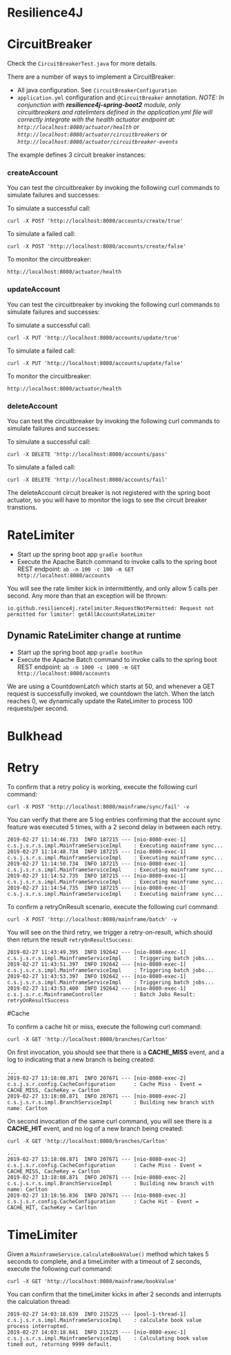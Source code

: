 Resilience4J
============

# CircuitBreaker

Check the `CircuitBreakerTest.java` for more details.

There are a number of ways to implement a CircuitBreaker:

- All java configuration. See `CircuitBreakerConfiguration`
- `application.yml` configuration and `@CircuitBreaker` annotation. _NOTE: In conjunction with **resilience4j-spring-boot2** module, only circuitbreakers and ratelimters defined in the application.yml file will correctly integrate with the health actuator endpoint at: `http://localhost:8080/actuator/health` or `http://localhost:8080/actuator/circuitbreakers` or `http://localhost:8080/actuator/circuitbreaker-events`_

The example defines 3 circuit breaker instances:

### createAccount

You can test the circuitbreaker by invoking the following curl commands to simulate failures and successes:

To simulate a successful call: 

`curl -X POST 'http://localhost:8080/accounts/create/true'`

To simulate a failed call: 

`curl -X POST 'http://localhost:8080/accounts/create/false'`

To monitor the circuitbreaker:

`http://localhost:8080/actuator/health`

### updateAccount

You can test the circuitbreaker by invoking the following curl commands to simulate failures and successes:

To simulate a successful call: 

`curl -X PUT 'http://localhost:8080/accounts/update/true'`

To simulate a failed call: 

`curl -X PUT 'http://localhost:8080/accounts/update/false'`

To monitor the circuitbreaker:

`http://localhost:8080/actuator/health`

### deleteAccount

You can test the circuitbreaker by invoking the following curl commands to simulate failures and successes:

To simulate a successful call: 

`curl -X DELETE 'http://localhost:8080/accounts/pass'`

To simulate a failed call: 

`curl -X DELETE 'http://localhost:8080/accounts/fail'`

The deleteAccount circuit breaker is not registered with the spring boot actuator, so you will have to monitor
the logs to see the circuit breaker transtions.

# RateLimiter

- Start up the spring boot app `gradle bootRun`
- Execute the Apache Batch command to invoke calls to the spring boot REST endpoint:
`ab -n 100 -c 100 -m GET http://localhost:8080/accounts`

You will see the rate limiter kick in intermittently, and only allow 5 calls per second. Any more
than that an exception will be thrown:

`io.github.resilience4j.ratelimiter.RequestNotPermitted: Request not permitted for limiter: getAllAccountsRateLimiter`

## Dynamic RateLimiter change at runtime

- Start up the spring boot app `gradle bootRun`
- Execute the Apache Batch command to invoke calls to the spring boot REST endpoint:
`ab -n 1000 -c 1000 -m GET http://localhost:8080/accounts`

We are using a CountdownLatch which starts at 50, and whenever a GET request is successfully invoked, 
we countdown the latch. When the latch reaches 0, we dynamically update the RateLimiter to process
100 requests/per second.

# Bulkhead

# Retry

To confirm that a retry policy is working, execute the following curl command:

`curl -X POST 'http://localhost:8080/mainframe/sync/fail' -v`

You can verify that there are 5 log entries confirming that the account sync feature was executed 5 times, with a 2 second delay in between each retry.

```
2019-02-27 11:14:46.733  INFO 187215 --- [nio-8080-exec-1] c.s.j.s.r.s.impl.MainframeServiceImpl    : Executing mainframe sync...
2019-02-27 11:14:48.734  INFO 187215 --- [nio-8080-exec-1] c.s.j.s.r.s.impl.MainframeServiceImpl    : Executing mainframe sync...
2019-02-27 11:14:50.734  INFO 187215 --- [nio-8080-exec-1] c.s.j.s.r.s.impl.MainframeServiceImpl    : Executing mainframe sync...
2019-02-27 11:14:52.735  INFO 187215 --- [nio-8080-exec-1] c.s.j.s.r.s.impl.MainframeServiceImpl    : Executing mainframe sync...
2019-02-27 11:14:54.735  INFO 187215 --- [nio-8080-exec-1] c.s.j.s.r.s.impl.MainframeServiceImpl    : Executing mainframe sync...
```

To confirm a retryOnResult scenario, execute the following curl command:

`curl -X POST 'http://localhost:8080/mainframe/batch' -v`

You will see on the third retry, we trigger a retry-on-result, which should then return the result `retryOnResultSuccess`:

```
2019-02-27 11:43:49.395  INFO 192642 --- [nio-8080-exec-1] c.s.j.s.r.s.impl.MainframeServiceImpl    : Triggering batch jobs...
2019-02-27 11:43:51.397  INFO 192642 --- [nio-8080-exec-1] c.s.j.s.r.s.impl.MainframeServiceImpl    : Triggering batch jobs...
2019-02-27 11:43:53.397  INFO 192642 --- [nio-8080-exec-1] c.s.j.s.r.s.impl.MainframeServiceImpl    : Triggering batch jobs...
2019-02-27 11:43:53.400  INFO 192642 --- [nio-8080-exec-1] c.s.j.s.r.c.MainframeController          : Batch Jobs Result: retryOnResultSuccess
```

#Cache

To confirm a cache hit or miss, execute the following curl command:

`curl -X GET 'http://localhost:8080/branches/Carlton'`

On first invocation, you should see that there is a **CACHE_MISS** event, and a log to indicating that a new branch is being created:

```
...
2019-02-27 13:18:08.871  INFO 207671 --- [nio-8080-exec-2] c.s.j.s.r.config.CacheConfiguration      : Cache Miss - Event = CACHE_MISS, CacheKey = Carlton
2019-02-27 13:18:08.871  INFO 207671 --- [nio-8080-exec-2] c.s.j.s.r.s.impl.BranchServiceImpl       : Building new branch with name: Carlton
```

On second invocation of the same curl command, you will see there is a **CACHE_HIT** event, and no log of a new branch being created:

`curl -X GET 'http://localhost:8080/branches/Carlton'`

```
...
2019-02-27 13:18:08.871  INFO 207671 --- [nio-8080-exec-2] c.s.j.s.r.config.CacheConfiguration      : Cache Miss - Event = CACHE_MISS, CacheKey = Carlton
2019-02-27 13:18:08.871  INFO 207671 --- [nio-8080-exec-2] c.s.j.s.r.s.impl.BranchServiceImpl       : Building new branch with name: Carlton
2019-02-27 13:18:56.836  INFO 207671 --- [nio-8080-exec-3] c.s.j.s.r.config.CacheConfiguration      : Cache Hit - Event = CACHE_HIT, CacheKey = Carlton
```

# TimeLimiter

Given a `MainframeService.calculateBookValue()` method which takes 5 seconds to complete, and a timeLimiter with a timeout of 2 seconds, execute the following curl command:

`curl -X GET 'http://localhost:8080/mainframe/bookValue'`

You can confirm that the timeLimiter kicks in after 2 seconds and interrupts the calculation thread:

```
2019-02-27 14:03:18.639  INFO 215225 --- [pool-1-thread-1] c.s.j.s.r.s.impl.MainframeServiceImpl    : calculate book value process interrupted.
2019-02-27 14:03:18.641  INFO 215225 --- [nio-8080-exec-1] c.s.j.s.r.s.impl.MainframeServiceImpl    : Calculating book value timed out, returning 9999 default.
```
